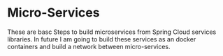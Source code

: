 # Micro-Services

These are basc Steps to build microservices from Spring Cloud services libraries. 
In future I am going to build these services as an docker containers and build a network between micro-services.

